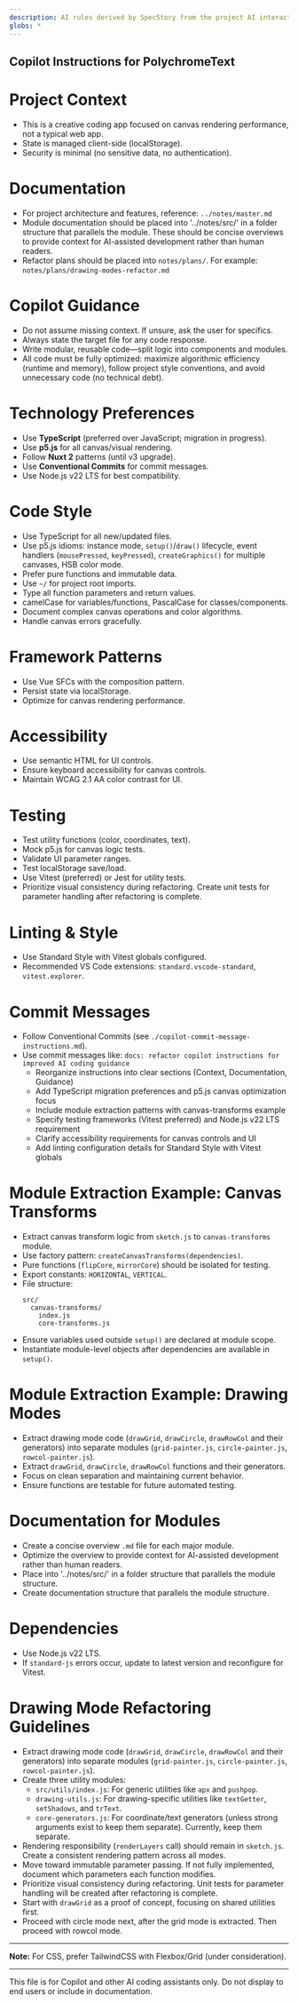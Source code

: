 ```yaml
---
description: AI rules derived by SpecStory from the project AI interaction history
globs: *
---
```


## Copilot Instructions for PolychromeText

# Project Context

- This is a creative coding app focused on canvas rendering performance, not a typical web app.
- State is managed client-side (localStorage).
- Security is minimal (no sensitive data, no authentication).

# Documentation

- For project architecture and features, reference: `../notes/master.md`
- Module documentation should be placed into  '../notes/src/' in a folder structure that parallels the module. These should be concise overviews to provide context for AI-assisted development rather than human readers.
- Refactor plans should be placed into `notes/plans/`. For example: `notes/plans/drawing-modes-refactor.md`

# Copilot Guidance

- Do not assume missing context. If unsure, ask the user for specifics.
- Always state the target file for any code response.
- Write modular, reusable code—split logic into components and modules.
- All code must be fully optimized: maximize algorithmic efficiency (runtime and memory), follow project style conventions, and avoid unnecessary code (no technical debt).

# Technology Preferences

- Use **TypeScript** (preferred over JavaScript; migration in progress).
- Use **p5.js** for all canvas/visual rendering.
- Follow **Nuxt 2** patterns (until v3 upgrade).
- Use **Conventional Commits** for commit messages.
- Use Node.js v22 LTS for best compatibility.

# Code Style

- Use TypeScript for all new/updated files.
- Use p5.js idioms: instance mode, `setup()`/`draw()` lifecycle, event handlers (`mousePressed`, `keyPressed`), `createGraphics()` for multiple canvases, HSB color mode.
- Prefer pure functions and immutable data.
- Use `~/` for project root imports.
- Type all function parameters and return values.
- camelCase for variables/functions, PascalCase for classes/components.
- Document complex canvas operations and color algorithms.
- Handle canvas errors gracefully.

# Framework Patterns

- Use Vue SFCs with the composition pattern.
- Persist state via localStorage.
- Optimize for canvas rendering performance.

# Accessibility

- Use semantic HTML for UI controls.
- Ensure keyboard accessibility for canvas controls.
- Maintain WCAG 2.1 AA color contrast for UI.

# Testing

- Test utility functions (color, coordinates, text).
- Mock p5.js for canvas logic tests.
- Validate UI parameter ranges.
- Test localStorage save/load.
- Use Vitest (preferred) or Jest for utility tests.
- Prioritize visual consistency during refactoring. Create unit tests for parameter handling after refactoring is complete.

# Linting & Style

- Use Standard Style with Vitest globals configured.
- Recommended VS Code extensions: `standard.vscode-standard`, `vitest.explorer`.

# Commit Messages

- Follow Conventional Commits (see `./copilot-commit-message-instructions.md`).
- Use commit messages like: `docs: refactor copilot instructions for improved AI coding guidance`
  - Reorganize instructions into clear sections (Context, Documentation, Guidance)
  - Add TypeScript migration preferences and p5.js canvas optimization focus
  - Include module extraction patterns with canvas-transforms example
  - Specify testing frameworks (Vitest preferred) and Node.js v22 LTS requirement
  - Clarify accessibility requirements for canvas controls and UI
  - Add linting configuration details for Standard Style with Vitest globals

# Module Extraction Example: Canvas Transforms

- Extract canvas transform logic from `sketch.js` to `canvas-transforms` module.
- Use factory pattern: `createCanvasTransforms(dependencies)`.
- Pure functions (`flipCore`, `mirrorCore`) should be isolated for testing.
- Export constants: `HORIZONTAL`, `VERTICAL`.
- File structure:
  ```
  src/
    canvas-transforms/
      index.js
      core-transforms.js
  ```
- Ensure variables used outside `setup()` are declared at module scope.
- Instantiate module-level objects after dependencies are available in `setup()`.

# Module Extraction Example: Drawing Modes

- Extract drawing mode code (`drawGrid`, `drawCircle`, `drawRowCol` and their generators) into separate modules (`grid-painter.js`, `circle-painter.js`, `rowcol-painter.js`).
- Extract `drawGrid`, `drawCircle`, `drawRowCol` functions and their generators.
- Focus on clean separation and maintaining current behavior.
- Ensure functions are testable for future automated testing.

# Documentation for Modules

- Create a concise overview `.md` file for each major module.
- Optimize the overview to provide context for AI-assisted development rather than human readers.
- Place into  '../notes/src/' in a folder structure that parallels the module structure.
- Create documentation structure that parallels the module structure.

# Dependencies

- Use Node.js v22 LTS.
- If `standard-js` errors occur, update to latest version and reconfigure for Vitest.

# Drawing Mode Refactoring Guidelines

- Extract drawing mode code (`drawGrid`, `drawCircle`, `drawRowCol` and their generators) into separate modules (`grid-painter.js`, `circle-painter.js`, `rowcol-painter.js`).
- Create three utility modules:
  - `src/utils/index.js`: For generic utilities like `apx` and `pushpop`.
  - `drawing-utils.js`: For drawing-specific utilities like `textGetter`, `setShadows`, and `trText`.
  - `core-generators.js`: For coordinate/text generators (unless strong arguments exist to keep them separate). Currently, keep them separate.
- Rendering responsibility (`renderLayers` call) should remain in `sketch.js`. Create a consistent rendering pattern across all modes.
- Move toward immutable parameter passing. If not fully implemented, document which parameters each function modifies.
- Prioritize visual consistency during refactoring. Unit tests for parameter handling will be created after refactoring is complete.
- Start with `drawGrid` as a proof of concept, focusing on shared utilities first.
- Proceed with circle mode next, after the grid mode is extracted. Then proceed with rowcol mode.


---

**Note:** For CSS, prefer TailwindCSS with Flexbox/Grid (under consideration).

---

This file is for Copilot and other AI coding assistants only. Do not display to end users or include in documentation.
